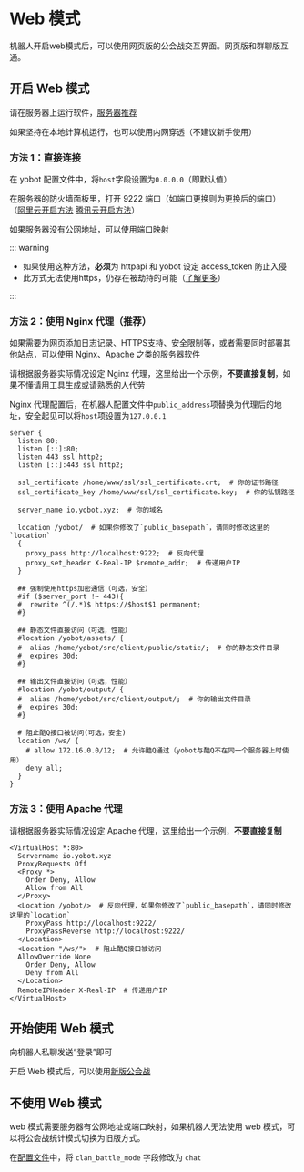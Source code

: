 # Web 模式

机器人开启web模式后，可以使用网页版的公会战交互界面。网页版和群聊版互通。

## 开启 Web 模式

请在服务器上运行软件，[服务器推荐](../install/server.md)

如果坚持在本地计算机运行，也可以使用内网穿透（不建议新手使用）

### 方法 1：直接连接

在 yobot 配置文件中，将`host`字段设置为`0.0.0.0`（即默认值）

在服务器的防火墙面板里，打开 9222 端口（如端口更换则为更换后的端口）  
（[阿里云开启方法](https://yq.aliyun.com/articles/701181) [腾讯云开启方法](https://cloud.tencent.com/document/product/213/39740)）

如果服务器没有公网地址，可以使用端口映射

::: warning

- 如果使用这种方法，**必须**为 httpapi 和 yobot 设定 access_token 防止入侵
- 此方式无法使用https，仍存在被劫持的可能（[了解更多](https://baike.baidu.com/item/https/285356)）

:::

### 方法 2：使用 Nginx 代理（推荐）

如果需要为网页添加日志记录、HTTPS支持、安全限制等，或者需要同时部署其他站点，可以使用 Nginx、Apache 之类的服务器软件

请根据服务器实际情况设定 Nginx 代理，这里给出一个示例，**不要直接复制**，如果不懂请用工具生成或请熟悉的人代劳

Nginx 代理配置后，在机器人配置文件中`public_address`项替换为代理后的地址，安全起见可以将`host`项设置为`127.0.0.1`

```nginx
server {
  listen 80;
  listen [::]:80;
  listen 443 ssl http2;
  listen [::]:443 ssl http2;

  ssl_certificate /home/www/ssl/ssl_certificate.crt;  # 你的证书路径
  ssl_certificate_key /home/www/ssl/ssl_certificate.key;  # 你的私钥路径

  server_name io.yobot.xyz;  # 你的域名

  location /yobot/  # 如果你修改了`public_basepath`，请同时修改这里的`location`
  {
    proxy_pass http://localhost:9222;  # 反向代理
    proxy_set_header X-Real-IP $remote_addr;  # 传递用户IP
  }

  ## 强制使用https加密通信（可选，安全）
  #if ($server_port !~ 443){
  #  rewrite ^(/.*)$ https://$host$1 permanent;
  #}

  ## 静态文件直接访问（可选，性能）
  #location /yobot/assets/ {
  #  alias /home/yobot/src/client/public/static/;  # 你的静态文件目录
  #  expires 30d;
  #}

  ## 输出文件直接访问（可选，性能）
  #location /yobot/output/ {
  #  alias /home/yobot/src/client/output/;  # 你的输出文件目录
  #  expires 30d;
  #}

  # 阻止酷Q接口被访问(可选，安全)
  location /ws/ {
    # allow 172.16.0.0/12;  # 允许酷Q通过（yobot与酷Q不在同一个服务器上时使用）
    deny all;
  }
}
```

### 方法 3：使用 Apache 代理

请根据服务器实际情况设定 Apache 代理，这里给出一个示例，**不要直接复制**

```apacheconf
<VirtualHost *:80>
  Servername io.yobot.xyz
  ProxyRequests Off
  <Proxy *>
    Order Deny, Allow
    Allow from All
  </Proxy>
  <Location /yobot/>  # 反向代理，如果你修改了`public_basepath`，请同时修改这里的`location`
    ProxyPass http://localhost:9222/
    ProxyPassReverse http://localhost:9222/
  </Location>
  <Location "/ws/">  # 阻止酷Q接口被访问
  AllowOverride None
    Order Deny, Allow
    Deny from All
  </Location>
  RemoteIPHeader X-Real-IP  # 传递用户IP
</VirtualHost>
```

## 开始使用 Web 模式

向机器人私聊发送“登录”即可

开启 Web 模式后，可以使用[新版公会战](./web-clanbattle.md)

## 不使用 Web 模式

web 模式需要服务器有公网地址或端口映射，如果机器人无法使用 web 模式，可以将公会战统计模式切换为旧版方式。

在[配置文件](./configuration.md)中，将 `clan_battle_mode` 字段修改为 `chat`
